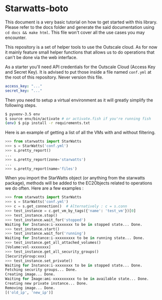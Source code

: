 # Starwatts-boto

This document is a very basic tutorial on how to get started with this library.
Please refer to the docs folder and generate the said documentation using
`cd docs && make html`. This file won't cover all the use cases
you may encounter.

This repository is a set of helper tools to use the Outscale cloud.
As for now it mainly feature small helper functions that allows us to do
operations that can't be done via the web interface.

As a starter you'll need API credentials for the Outscale Cloud (Access Key and
Secret Key). It is advised to put those inside a file named `conf.yml` at the
root of this repository. Never version this file.

```yml
access_key: "..."
secret_key: "..."
```

Then you need to setup a virtual environment as it will greatly simplify the
following steps.

```bash
$ pyvenv-3.5 env
$ source env/bin/activate # or activate.fish if you're running fish
(env) $ pip install -r requirements.txt
```

Here is an example of getting a list of all the VMs with and without filtering.

```python
>>> from starwatts import StarWatts
>>> s = StarWatts('conf.yml')
>>> s.pretty_report()
...
>>> s.pretty_report(zone='starwatts')
...
>>> s.pretty_report(name='files')
```

When you import the StarWatts object (or anything from the starwatts package),
methods will be added to the EC2Objects related to operations we do often.
Here are a few examples :

```python
>>> from starwatts import StarWatts
>>> s = StarWatts('conf.yml')
>>> c = s.get_connection()  # Alternatively : c = s.conn
>>> test_instance = c.get_vm_by_tags({'name': 'test_vm'})[0]
>>> test_instance.stop()
>>> test_instance.wait_for('stopped')
Waiting for Instance:i-xxxxxxxx to be in stopped state... Done.
>>> test_instance.start()
>>> test_instance.wait_for('running')
Waiting for Instance:i-xxxxxxxxx to be in running state... Done.
>>> test_instance.get_all_attached_volumes()
[Volume:vol-xxxxxxxx]
>>> test_instance.get_all_security_groups()
[SecurityGroup:xxx]
>>> test_instance.set_private()
Waiting for Instance:i-xxxxxxxx to be in stopped state... Done.
Fetching security groups... Done.
Creating image... Done.
Waiting for Image:ami-xxxxxxxxxx to be in available state... Done.
Creating new private instance... Done.
Removing image... Done.
[('old_ip', 'new_ip')]
```
